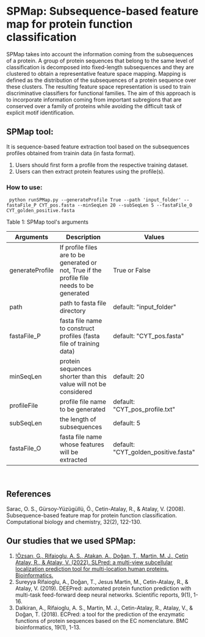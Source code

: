 # SPMap: Subsequence-based feature map for protein function classification
SPMap takes into account the information coming from the subsequences of a protein. A group of protein sequences that belong to the same level of classification is decomposed into fixed-length subsequences and they are clustered to obtain a representative feature space mapping. Mapping is defined as the distribution of the subsequences of a protein sequence over these clusters. The resulting feature space representation is used to train discriminative classifiers for functional families. The aim of this approach is to incorporate information coming from important subregions that are conserved over a family of proteins while avoiding the difficult task of explicit motif identification. 

## SPMap tool:
It is sequence-based feature extraction tool based on the subsequences profiles obtained from trainin data (in fasta format).

1. Users should first form a profile from the respective training dataset.
2. Users can then extract protein features using the profile(s).

### How to use:
```
 python runSPMap.py --generateProfile True --path 'input_folder' --fastaFile_P CYT_pos.fasta --minSeqLen 20 --subSeqLen 5 --fastaFile_O CYT_golden_positive.fasta
```
Table 1: SPMap tool's arguments

| Arguments                               | Description                                                                                 | Values
-----------------------------------------|---------------------------------------------------------------------------------------------|---------------------
 generateProfile                    | If profile files are to be generated or not, True if the profile file needs to be generated |True or False
 path                  | path to fasta file directory                                                                | default: "input_folder"
fastaFile_P | fasta file name to construct profiles (fasta file of training data)                         | default: "CYT_pos.fasta"
minSeqLen      | protein sequences shorter than this value will not be considered                            | default: 20
profileFile |profile file name to be generated |default: "CYT_pos_profile.txt"
subSeqLen | the length of subsequences | default: 5
fastaFile_O | fasta file name whose features will be extracted | default: "CYT_golden_positive.fasta"
<br/>


## References
Sarac, O. S., Gürsoy-Yüzügüllü, Ö., Cetin-Atalay, R., & Atalay, V. (2008). Subsequence-based feature map for protein function classification. Computational biology and chemistry, 32(2), 122-130.

## Our studies that we used SPMap:
1. [!Özsarı, G., Rifaioglu, A. S., Atakan, A., Doğan, T., Martin, M. J., Çetin Atalay, R., & Atalay, V. (2022). SLPred: a multi-view subcellular localization prediction tool for multi-location human proteins. Bioinformatics.](https://academic.oup.com/bioinformatics/advance-article/doi/10.1093/bioinformatics/btac458/6633921)
2. Sureyya Rifaioglu, A., Doğan, T., Jesus Martin, M., Cetin-Atalay, R., & Atalay, V. (2019). DEEPred: automated protein function prediction with multi-task feed-forward deep neural networks. Scientific reports, 9(1), 1-16.
3. Dalkiran, A., Rifaioglu, A. S., Martin, M. J., Cetin-Atalay, R., Atalay, V., & Doğan, T. (2018). ECPred: a tool for the prediction of the enzymatic functions of protein sequences based on the EC nomenclature. BMC bioinformatics, 19(1), 1-13.
